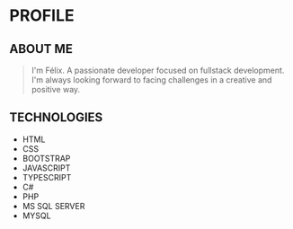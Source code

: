 # PROFILE

## ABOUT ME
> I'm Félix. A passionate developer focused on fullstack development. I'm always looking forward to facing challenges in a creative and positive way.

## TECHNOLOGIES
* HTML
* CSS
* BOOTSTRAP
* JAVASCRIPT
* TYPESCRIPT
* C#
* PHP
* MS SQL SERVER
* MYSQL


